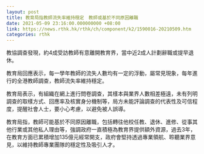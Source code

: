 ```yaml
---
layout: post
title: 教育局指教師流失率維持穩定　教師或基於不同原因離職
date: 2021-05-09 23:16:00.000000000 +08:00
link: https://news.rthk.hk/rthk/ch/component/k2/1590016-20210509.htm
categories: rthk
---
```


教協調查發現，約4成受訪教師有意離開教育界，當中近2成人計劃辭職或提早退休。

教育局回應表示，每一學年教師的流失人數均有一定的浮動，屬常見現象，每年進行的全港教師調查，教師流失率維持穩定。

教育局表示，有組織在網上進行問卷調查，其樣本與業界人數相差極遠，未有列明調查的取樣方式、回應率及核實身分機制等，局方未能評論調查的代表性及可信程度，提醒社會人士，要小心考慮，以避免被人誤導。 

教育局指，教師可能基於不同原因離職，包括轉往他校任教、退休、進修、從事其他行業或其他私人理由等，強調政府一直積極為教育界提供額外資源，過去3年，在教育方面已累積增加135億元經常開支，政府會堅持透過專業領航、聆聽業界意見，以維持教師專業團隊的穩定性及吸引人才。

